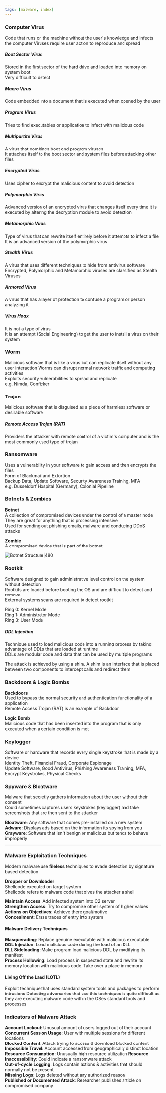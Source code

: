 ```yaml
---
tags: [malware, index]
---
```


### Computer Virus
Code that runs on the machine without the user's knowledge and infects the computer
Viruses require user action to reproduce and spread

##### Boot Sector Virus
Stored in the first sector of the hard drive and loaded into memory on system boot  
Very difficult to detect

##### Macro Virus
Code embedded into a document that is executed when opened by the user

##### Program Virus
Tries to find executables or application to infect with malicious code

##### Multipartite Virus
A virus that combines boot and program viruses  
It attaches itself to the boot sector and system files before attacking other files

##### Encrypted Virus
Uses cipher to encrypt the malicious content to avoid detection

##### Polymorphic Virus
Advanced version of an encrypted virus that changes itself every time it is executed by altering the decryption module to avoid detection

##### Metamorphic Virus
Type of virus that can rewrite itself entirely before it attempts to infect a file  
It is an advanced version of the polymorphic virus

##### Stealth Virus
A virus that uses different techniques to hide from antivirus software  
Encrypted, Polymorphic and Metamorphic viruses are classified as Stealth Viruses

##### Armored Virus
A virus that has a layer of protection to confuse a program or person analyzing it

##### Virus Hoax
It is not a type of virus  
It is an attempt (Social Engineering) to get the user to install a virus on their system

### Worm
Malicious software that is like a virus but can replicate itself without any user interaction 
Worms can disrupt normal network traffic and computing activities  
Exploits security vulnerabilities to spread and replicate  
e.g. Nimda, Conficker
### Trojan
Malicious software that is disguised as a piece of harmless software or desirable software

##### Remote Access Trojan (RAT)
Providers the attacker with remote control of a victim's computer and is the most commonly used type of trojan

### Ransomware
Uses a vulnerability in your software to gain access and then encrypts the files  
Form of Blackmail and Extortion  
Backup Data, Update Software, Security Awareness Training, MFA  
e.g. Dusseldorf Hospital (Germany), Colonial Pipeline

### Botnets & Zombies

**Botnet**  
A collection of compromised devices under the control of a master node  
They are great for anything that is processing intensive  
Used for sending out phishing emails, malware and conducing DDoS attacks

**Zombie**  
A compromised device that is part of the botnet

![Botnet Structure|480](../../images/botnet-structure.png)

### Rootkit
Software designed to gain administrative level control on the system without detection  
Rootkits are loaded before booting the OS and are difficult to detect and remove  
External systems scans are required to detect rootkit

Ring 0: Kernel Mode  
Ring 1: Administrator Mode  
Ring 3: User Mode  

##### DDL Injection  
Technique used to load malicious code into a running process by taking advantage of DDLs that are loaded at runtime  
DDLs are modular code and data that can be used by multiple programs  

The attack is achieved by using a shim. A shim is an interface that is placed between two components to intercept calls and redirect them

### Backdoors & Logic Bombs

**Backdoors**  
Used to bypass the normal security and authentication functionality of a application  
Remote Access Trojan (RAT) is an example of Backdoor

**Logic Bomb**  
Malicious code that has been inserted into the program that is only executed when a certain condition is met

### Keylogger
Software or hardware that records every single keystroke that is made by a device  
Identity Theft, Financial Fraud, Corporate Espionage  
Update Software, Good Antivirus, Phishing Awareness Training, MFA, Encrypt Keystrokes, Physical Checks

### Spyware & Bloatware
Malware that secretly gathers information about the user without their consent  
Could sometimes captures users keystrokes (keylogger) and take screenshots that are then sent to the attacker

**Bloatware**: Any software that comes pre-installed on a new system    
**Adware**: Displays ads based on the information its spying from you  
**Grayware**: Software that isn't benign or malicious but tends to behave improperly

---

### Malware Exploitation Techniques

Modern malware use **fileless** techniques to evade detection by signature based detection  

**Dropper or Downloader**  
Shellcode executed on target system  
Shellcode refers to malware code that gives the attacker a shell 

**Maintain Access**: Add infected system into C2 server  
**Strengthen Access**: Try to compromise other system of higher values  
**Actions on Objectives**: Achieve there goal/motive  
**Concealment**: Erase traces of entry into system


#### Malware Delivery Techniques
**Masquerading**: Replace genuine executable with malicious executable  
**DDL Injection**: Load malicious code during the load of an DLL  
**DLL Sideloading**: Make program load malicious DDL by modifying its manifest  
**Process Hollowing**: Load process in suspected state and rewrite its memory location with malicious code. Take over a place in memory

#### Living Off the Land (LOTL)
Exploit technique that uses standard system tools and packages to perform intrusions
Detecting adversaries that use this techniques is quite difficult as they are executing malware code within the OSes standard tools and processes

### Indicators of Malware Attack

**Account Lockout**: Unusual amount of users logged out of their account  
**Concurrent Session Usage**: User with multiple sessions for different locations  
**Blocked Content**: Attack trying to access & download blocked content  
**Impossible Travel**: Account accessed from geographically distinct location  
**Resource Consumption**: Unusually high resource utilization
**Resource Inaccessibility**: Could indicate a ransomware attack  
**Out-of-cycle Logging**: Logs contain actions & activities that should normally not be present  
**Missing Logs**: Logs deleted without any authorized reason  
**Published or Documented Attack**: Researcher publishes article on compromised company
